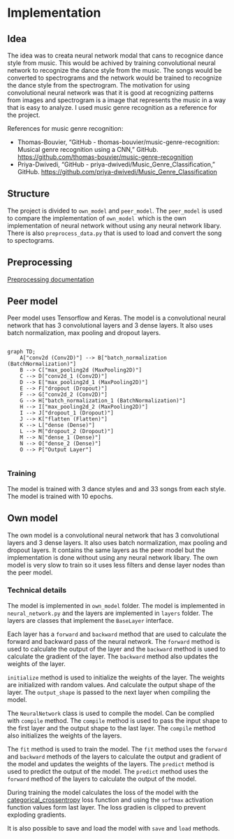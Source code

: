# Implementation

## Idea

The idea was to creata neural network modal that cans to recognice dance style from music. This would be achived by training convolutional neural network to recognize the dance style from the music. The songs would be converted to spectrograms and the network would be trained to recognize the dance style from the spectrogram. The motivation for using convolutional neural network was that it is good at recognizing patterns from images and spectrogram is a image that represents the music in a way that is easy to analyze. I used music genre recognition as a reference for the project. 

References for music genre recognition:
- Thomas-Bouvier, “GitHub - thomas-bouvier/music-genre-recognition: Musical genre recognition using a CNN,” GitHub. https://github.com/thomas-bouvier/music-genre-recognition
- Priya-Dwivedi, “GitHub - priya-dwivedi/Music_Genre_Classification,” GitHub. https://github.com/priya-dwivedi/Music_Genre_Classification

## Structure

The project is divided to `own_model` and `peer_model`. The `peer_model` is used to compare the implementation of `own_model `which is the own implementation of neural network without using any neural network libary. There is also `preprocess_data.py` that is used to load and convert the song to spectograms.

## Preprocessing

[Preprocessing documentation](preprocessing.md)

## Peer model 

Peer model uses Tensorflow and Keras.
The model is a convolutional neural network that has 3 convolutional layers and 3 dense layers. It also uses batch normalization, max pooling and dropout layers.

```mermaid

graph TD;
    A["conv2d (Conv2D)"] --> B["batch_normalization (BatchNormalization)"]
    B --> C["max_pooling2d (MaxPooling2D)"]
    C --> D["conv2d_1 (Conv2D)"]
    D --> E["max_pooling2d_1 (MaxPooling2D)"]
    E --> F["dropout (Dropout)"]
    F --> G["conv2d_2 (Conv2D)"]
    G --> H["batch_normalization_1 (BatchNormalization)"]
    H --> I["max_pooling2d_2 (MaxPooling2D)"]
    I --> J["dropout_1 (Dropout)"]
    J --> K["flatten (Flatten)"]
    K --> L["dense (Dense)"]
    L --> M["dropout_2 (Dropout)"]
    M --> N["dense_1 (Dense)"]
    N --> O["dense_2 (Dense)"]
    O --> P["Output Layer"]


```
 ### Training

 The model is trained with 3 dance styles and and 33 songs from each style. The model is trained with 10 epochs.


## Own model

The own model is a convolutional neural network that has 3 convolutional layers and 3 dense layers. It also uses batch normalization, max pooling and dropout layers. It contains the same layers as the peer model but the implementation is done without using any neural network libary. The own model is very slow to train so it uses less filters and dense layer nodes than the peer model.

### Technical details

The model is implemented in `own_model` folder. The model is implemented in `neural_network.py` and the layers are implemented in `layers` folder. The layers are classes that implement the `BaseLayer` interface. 

Each layer has a `forward` and `backward` method that are used to calculate the forward and backward pass of the neural network. The `forward` method is used to calculate the output of the layer and the `backward` method is used to calculate the gradient of the layer. The `backward` method also updates the weights of the layer.

`initialize` method is used to initialize the weights of the layer. The weights are initialized with random values. And calculate the output shape of the layer. The `output_shape` is passed to the next layer when compiling the model.

The `NeuralNetwork` class is used to compile the model. Can be complied with `compile` method. The `compile` method is used to pass the input shape to the first layer and the output shape to the last layer. The `compile` method also initializes the weights of the layers. 

The `fit` method is used to train the model. The `fit` method uses the `forward` and `backward` methods of the layers to calculate the output and gradient of the model and updates the weights of the layers.
The `predict` method is used to predict the output of the model. The `predict` method uses the `forward` method of the layers to calculate the output of the model.

During training the model calculates the loss of the model with the [categorical_crossentropy](https://gombru.github.io/2018/05/23/cross_entropy_loss/) loss function and using the `softmax` activation function values form last layer. The loss gradien is clipped to prevent exploding gradients.

It is also possible to save and load the model with `save` and `load` methods.


